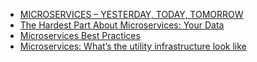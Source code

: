 
* [MICROSERVICES – YESTERDAY, TODAY, TOMORROW](https://garysmicroservices.wordpress.com/)
* [The Hardest Part About Microservices: Your Data](https://dzone.com/articles/the-hardest-part-about-microservices-your-data)
* [Microservices Best Practices](https://dzone.com/articles/microservices-best-practices)
* [Microservices: What’s the utility infrastructure look like](https://garysmicroservices.wordpress.com/2015/09/10/microservices-whats-the-utility-infrastructure-look-like/)

